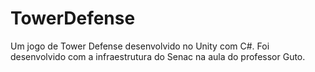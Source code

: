 # TowerDefense
Um jogo de Tower Defense desenvolvido no Unity com C#.
Foi desenvolvido com a infraestrutura do Senac na aula do professor Guto.
